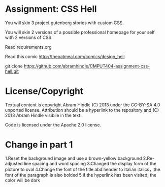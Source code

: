 Assignment: CSS Hell
====================

You will skin 3 project gutenberg stories with custom CSS.

You will skin 2 versions of a possible professional homepage for your
self with 2 versions of CSS.

Read requirements.org

Read this comic http://theoatmeal.com/comics/design_hell

git clone https://github.com/abramhindle/CMPUT404-assignment-css-hell.git

License/Copyright
=================

Textual content is copyright Abram Hindle (C) 2013 under the CC-BY-SA
4.0 unported license. Attribution should be a hyperlink to the
repository and (C) 2013 Abram Hindle visibile in the text.

Code is licensed under the Apache 2.0 license.



Change in part 1
=================
1.Reset the background image and use a brown-yellow background
2.Re-adjusted line spacing and word spacing
3.Changed the display form of the picture to oval
4.Change the font of the title abd header to Italian italics，the font of the paragraph is also bolded
5.if the hyperlink has been visited, the color will be dark

